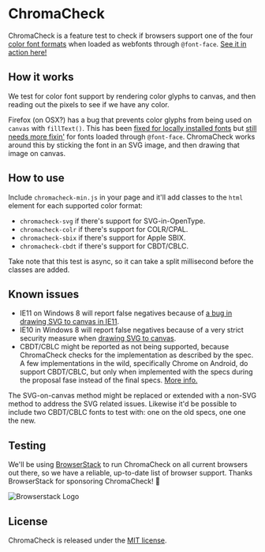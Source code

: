 # ChromaCheck

ChromaCheck is a feature test to check if browsers support one of the four [color font formats](http://pixelambacht.nl/2014/multicolor-fonts/) when loaded as webfonts through `@font-face`. [See it in action here!](https://pixelambacht.nl/chromacheck)

## How it works

We test for color font support by rendering color glyphs to canvas, and then reading out the pixels to see if we have any color.

Firefox (on OSX?) has a bug that prevents color glyphs from being used on `canvas` with `fillText()`. This has been [fixed for locally installed fonts](https://bugzilla.mozilla.org/show_bug.cgi?id=1209480) but [still needs more fixin'](https://bugzilla.mozilla.org/show_bug.cgi?id=1237640) for fonts loaded through `@font-face`. ChromaCheck works around this by sticking the font in an SVG image, and then drawing that image on canvas.

## How to use

Include `chromacheck-min.js` in your page and it'll add classes to the `html` element for each supported color format:

* `chromacheck-svg` if there's support for SVG-in-OpenType.
* `chromacheck-colr` if there's support for COLR/CPAL.
* `chromacheck-sbix` if there's support for Apple SBIX.
* `chromacheck-cbdt` if there's support for CBDT/CBLC.

Take note that this test is async, so it can take a split millisecond before the classes are added.

## Known issues

* IE11 on Windows 8 will report false negatives because of [a bug in drawing SVG to canvas in IE11](https://connect.microsoft.com/IE/feedback/details/809823/draw-svg-image-on-canvas-context).
* IE10 in Windows 8 will report false negatives because of a very strict security measure when [drawing SVG to canvas](https://github.com/RoelN/ChromaCheck/issues/32).
* CBDT/CBLC might be reported as not being supported, because ChromaCheck checks for the implementation as described by the spec. A few implementations in the wild, specifically Chrome on Android, do support CBDT/CBLC, but only when implemented with the specs during the proposal fase instead of the final specs. [More info.](https://github.com/RoelN/ChromaCheck/issues/8)

The SVG-on-canvas method might be replaced or extended with a non-SVG method to address the SVG related issues. Likewise it'd be possible to include two CBDT/CBLC fonts to test with: one on the old specs, one one the new.

## Testing

We'll be using [BrowserStack](https://www.browserstack.com) to run ChromaCheck on all current browsers out there, so we have a reliable, up-to-date list of browser support. Thanks BrowserStack for sponsoring ChromaCheck! 💖

![Browserstack Logo](https://github.com/RoelN/ChromaCheck/blob/master/browserstack-logo.png)

## License

ChromaCheck is released under the [MIT license](https://github.com/RoelN/ChromaCheck/blob/master/LICENSE.md).
